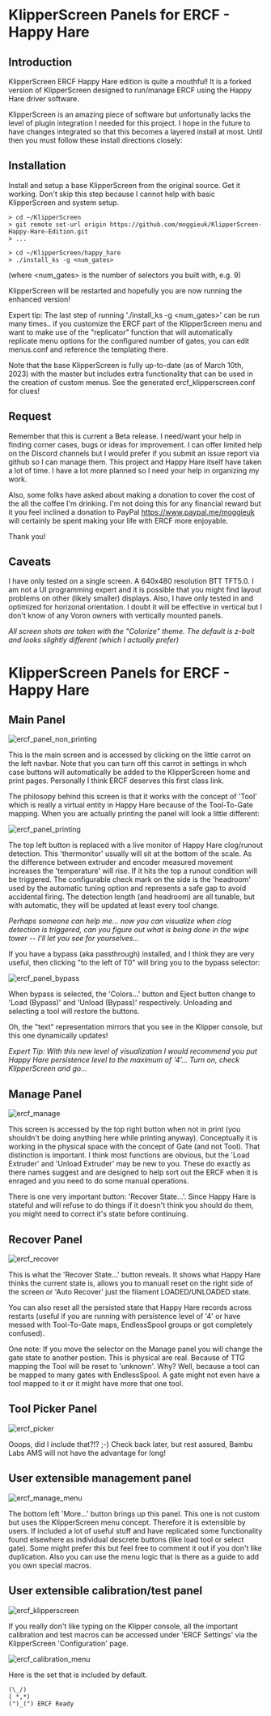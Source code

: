 # KlipperScreen Panels for ERCF - Happy Hare

## Introduction
KlipperScreen ERCF Happy Hare edition is quite a mouthful!  It is a forked version of KlipperScreen designed to run/manage ERCF using the Happy Hare driver software.

KlipperScreen is an amazing piece of software but unfortunally lacks the level of plugin integration I needed for this project.  I hope in the future to have changes integrated so that this becomes a layered install at most.  Until then you must follow these install directions closely:

## Installation
Install and setup a base KlipperScreen from the original source. Get it working. Don't skip this step because I cannot help with basic KlipperScreen and system setup.

    > cd ~/KlipperScreen
    > git remote set-url origin https://github.com/moggieuk/KlipperScreen-Happy-Hare-Edition.git
    > ...
   
    > cd ~/KlipperScreen/happy_hare
    > ./install_ks -g <num_gates>
   
(where <num_gates> is the number of selectors you built with, e.g. 9)
   
KlipperScreen will be restarted and hopefully you are now running the enhanced version!

Expert tip: The last step of running './install_ks -g <num_gates>' can be run many times.. if you customize the ERCF part of the KlipperScreen menu and want to make use of the "replicator" function that will automatically replicate menu options for the configured number of gates, you can edit menus.conf and reference the templating there.

Note that the base KlipperScreen is fully up-to-date (as of March 10th, 2023) with the master but includes extra functionality that can be used in the creation of custom menus.  See the generated ercf_klipperscreen.conf for clues!

## Request
Remember that this is current a Beta release.  I need/want your help in finding corner cases, bugs or ideas for improvement.  I can offer limited help on the Discord channels but I would prefer if you submit an issue report via github so I can manage them.  This project and Happy Hare itself have taken a lot of time. I have a lot more planned so I need your help in organizing my work.

Also, some folks have asked about making a donation to cover the cost of the all the coffee I'm drinking.  I'm not doing this for any financial reward but it you feel inclined a donation to PayPal https://www.paypal.me/moggieuk will certainly be spent making your life with ERCF more enjoyable.

Thank you!

## Caveats
I have only tested on a single screen.  A 640x480 resolution BTT TFT5.0.   I am not a UI programming expert and it is possible that you might find layout problems on other (likely smaller) displays.  Also, I have only tested in and optimized for horizonal orientation.  I doubt it will be effective in vertical but I don't know of any Voron owners with vertically mounted panels. 

*All screen shots are taken with the "Colorize" theme.  The default is z-bolt and looks slightly different (which I actually prefer)*

# KlipperScreen Panels for ERCF - Happy Hare

## Main Panel

![ercf_panel_non_printing](img/ercf/ercf_main.png)

This is the main screen and is accessed by clicking on the little carrot on the left navbar.   Note that you can turn off this carrot in settings in whch case buttons will automatically be added to the KlipperScreen home and print pages.  Personally I think ERCF deserves this first class link.

The philosopy behind this screen is that it works with the concept of 'Tool' which is really a virtual entity in Happy Hare because of the Tool-To-Gate mapping.  When you are actually printing the panel will look a little different:

![ercf_panel_printing](img/ercf/ercf_main_printing.png)

The top left button is replaced with a live monitor of Happy Hare clog/runout detection.  This 'thermonitor' usually will sit at the bottom of the scale.  As the difference between extruder and encoder measured movement increases the 'temperature' will rise.  If it hits the top a runout condition will be triggered.  The configurable check mark on the side is the 'headroom' used by the automatic tuning option and represents a safe gap to avoid accidental firing.  The detection length (and headroom) are all tunable, but with automatic, they will be updated at least every tool change.

_Perhaps someone can help me... now you can visualize when clog detection is triggered, can you figure out what is being done in the wipe tower -- I'll let you see for yourselves..._

If you have a bypass (aka passthrough) installed, and I think they are very useful, then clicking "to the left of T0" will bring you to the bypass selector:

![ercf_panel_bypass](img/ercf/ercf_main_bypass.png)

When bypass is selected, the 'Colors...' button and Eject button change to 'Load (Bypass)' and 'Unload (Bypass)' respectively.  Unloading and selecting a tool will restore the buttons.

Oh, the "text" representation mirrors that you see in the Klipper console, but this one dynamically updates!

_Expert Tip: With this new level of visualization I would recommend you put Happy Hare persistence level to the maximum of '4'...  Turn on, check KlipperScreen and go..._

## Manage Panel

![ercf_manage](img/ercf/ercf_manage.png)

This screen is accessed by the top right button when not in print (you shouldn't be doing anything here while printing anyway).  Conceptually it is working in the physical space with the concept of Gate (and not Tool).  That distinction is important.   I think most functions are obvious, but the 'Load Extruder' and 'Unload Extruder' may be new to you.  These do exactly as there names suggest and are designed to help sort out the ERCF when it is enraged and you need to do some manual operations.

There is one very important button: 'Recover State...'. Since Happy Hare is stateful and will refuse to do things if it doesn't think you should do them, you might need to correct it's state before continuing.

## Recover Panel

![ercf_recover](img/ercf/ercf_recover.png)

This is what the 'Recover State...' button reveals.  It shows what Happy Hare thinks the current state is, allows you to manuall reset on the right side of the screen or 'Auto Recover' just the filament LOADED/UNLOADED state.

You can also reset all the persisted state that Happy Hare records across restarts (useful if you are running with persistence level of '4' or have messed with Tool-To-Gate maps, EndlessSpool groups or got completely confused).

One note: If you move the selector on the Manage panel you will change the gate state to another postion. This is physical are real.  Because of TTG mapping the Tool will be reset to 'unknown'.  Why?  Well, because a tool can be mapped to many gates with EndlessSpool.  A gate might not even have a tool mapped to it or it might have more that one tool.

## Tool Picker Panel

![ercf_picker](img/ercf/ercf_picker.png)

Ooops, did I include that?!? ;-)  Check back later, but rest assured, Bambu Labs AMS will not have the advantage for long!

## User extensible management panel

![ercf_manage_menu](img/ercf/ercf_user_manage_menu.png)

The bottom left 'More...' button brings up this panel.  This one is not custom but uses the KlipperScreen menu concept. Therefore it is extensible by users. If included a lot of useful stuff and have replicated some functionality found elsewhere as individual descrete buttons (like load tool or select gate).  Some might prefer this but feel free to comment it out if you don't like duplication.  Also you can use the menu logic that is there as a guide to add you own special macros.

## User extensible calibration/test panel

![ercf_klipperscreen](img/ercf/klipperscreen_config.png)

If you really don't like typing on the Klipper console, all the important calibration and test macros can be accessed under 'ERCF Settings' via the KlipperScreen 'Configuration' page.

![ercf_calibration_menu](img/ercf/ercf_user_calibration_menu.png)

Here is the set that is included by default.


    (\_/)
    ( *,*)
    (")_(") ERCF Ready
